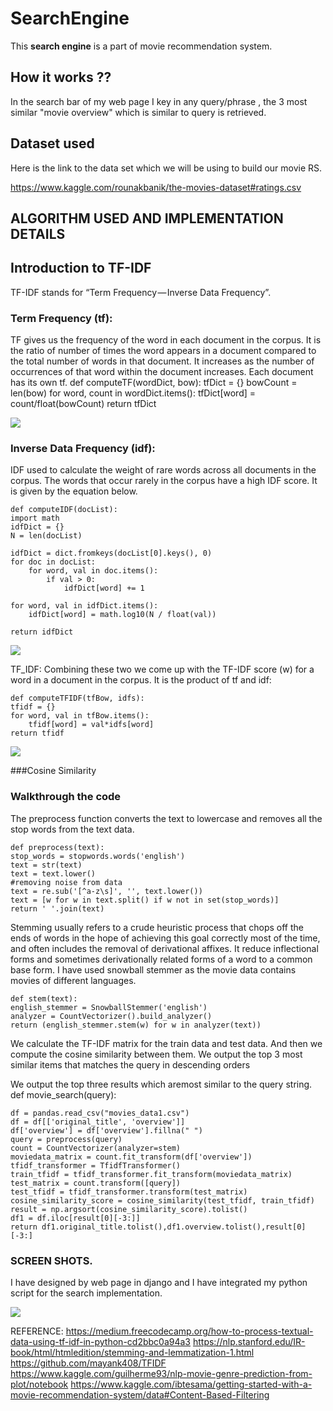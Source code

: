 # SearchEngine
This **search engine** is a part of  movie recommendation system. 
## How it works ??
In the search bar of my web page I key in any query/phrase , the 3 most similar "movie overview" which is similar to query is retrieved.
## Dataset used
 Here is the link to the data set which we will be using to build our movie RS.

https://www.kaggle.com/rounakbanik/the-movies-dataset#ratings.csv
## ALGORITHM  USED AND IMPLEMENTATION DETAILS

## Introduction to TF-IDF
TF-IDF stands for “Term Frequency — Inverse Data Frequency”. 
### Term Frequency (tf):
   TF gives us the frequency of the word in each document in the corpus. It is the ratio of number of times the word appears in a document compared to the total number of words in that document. It increases as the number of occurrences of that word within the document increases. Each document has its own tf.
   def computeTF(wordDict, bow):
    tfDict = {}
    bowCount = len(bow)
    for word, count in wordDict.items():
        tfDict[word] = count/float(bowCount)
    return tfDict

![](/images/tf.png)


### Inverse Data Frequency (idf):
IDF used to calculate the weight of rare words across all documents in the corpus. The words that occur rarely in the corpus have a high IDF score. It is given by the equation below.
   
    def computeIDF(docList):
    import math
    idfDict = {}
    N = len(docList)
    
    idfDict = dict.fromkeys(docList[0].keys(), 0)
    for doc in docList:
        for word, val in doc.items():
            if val > 0:
                idfDict[word] += 1

    for word, val in idfDict.items():
        idfDict[word] = math.log10(N / float(val))

    return idfDict


![](/images/idf.png)

TF_IDF:
Combining these two we come up with the TF-IDF score (w) for a word in a document in the corpus. It is the product of tf and idf:
    
    def computeTFIDF(tfBow, idfs):
    tfidf = {}
    for word, val in tfBow.items():
        tfidf[word] = val*idfs[word]
    return tfidf
   




![](/images/tfidf.png)

###Cosine Similarity




### Walkthrough the code
The preprocess function converts the text to lowercase and removes all the stop words from the text data.
    
    def preprocess(text):
    stop_words = stopwords.words('english')
    text = str(text)
    text = text.lower()
    #removing noise from data
    text = re.sub('[^a-z\s]', '', text.lower())
    text = [w for w in text.split() if w not in set(stop_words)]
    return ' '.join(text)
Stemming usually refers to a crude heuristic process that chops off the ends of words in the hope of achieving this goal correctly most of the time, and often includes the removal of derivational affixes. It reduce inflectional forms and sometimes derivationally related forms of a word to a common base form. I have used snowball stemmer as the movie data contains movies of different languages.   
    
    def stem(text):
    english_stemmer = SnowballStemmer('english')
    analyzer = CountVectorizer().build_analyzer()
    return (english_stemmer.stem(w) for w in analyzer(text))
    

We calculate the TF-IDF matrix for the train data and test data. And then we compute the cosine similarity between them. We output the top 3 most similar items that matches the query in descending orders



We output the top three results which aremost similar to the query string.
     def movie_search(query):

    df = pandas.read_csv("movies_data1.csv")
    df = df[['original_title', 'overview']]
    df['overview'] = df['overview'].fillna(" ")
    query = preprocess(query)
    count = CountVectorizer(analyzer=stem)
    moviedata_matrix = count.fit_transform(df['overview'])
    tfidf_transformer = TfidfTransformer()
    train_tfidf = tfidf_transformer.fit_transform(moviedata_matrix)
    test_matrix = count.transform([query])
    test_tfidf = tfidf_transformer.transform(test_matrix)
    cosine_similarity_score = cosine_similarity(test_tfidf, train_tfidf)
    result = np.argsort(cosine_similarity_score).tolist()
    df1 = df.iloc[result[0][-3:]]
    return df1.original_title.tolist(),df1.overview.tolist(),result[0][-3:]

### SCREEN SHOTS.
I have designed by web page in django and I have integrated my python script for the search implementation.
    
    

    
![](classify2.png)




REFERENCE:
https://medium.freecodecamp.org/how-to-process-textual-data-using-tf-idf-in-python-cd2bbc0a94a3
https://nlp.stanford.edu/IR-book/html/htmledition/stemming-and-lemmatization-1.html
https://github.com/mayank408/TFIDF
https://www.kaggle.com/guilherme93/nlp-movie-genre-prediction-from-plot/notebook
https://www.kaggle.com/ibtesama/getting-started-with-a-movie-recommendation-system/data#Content-Based-Filtering

